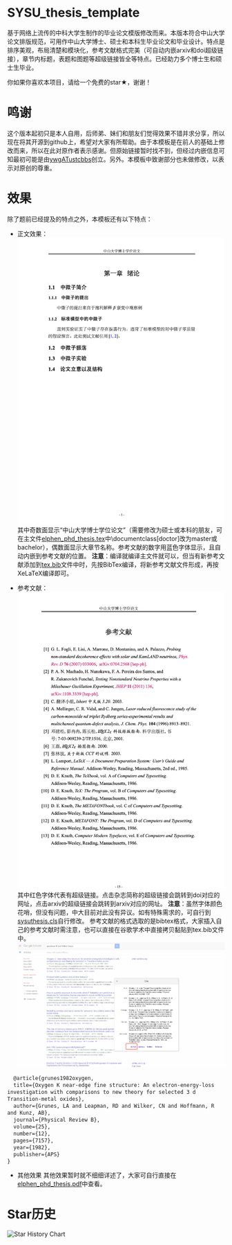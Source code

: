 # SYSU_thesis_template
基于网络上流传的中科大学生制作的毕业论文模版修改而来。本版本符合中山大学论文排版规范，可用作中山大学博士、硕士和本科生毕业论文和毕业设计。特点是排序美观，布局清楚和模块化，参考文献格式完美（可自动内嵌arxiv和doi超级链接），章节内标题，表题和图题等超级链接皆全等特点。已经助力多个博士生和硕士生毕业。

你如果你喜欢本项目，请给一个免费的star&bigstar;，谢谢！
# 鸣谢
这个版本起初只是本人自用，后师弟、妹们和朋友们觉得效果不错并求分享，所以现在将其开源到github上，希望对大家有所帮助。由于本模板是在前人的基础上修改而来，所以在此对原作者表示感谢。但原始链接暂时找不到，但经过内嵌信息可知最初可能是由[ywgATustcbbs](https://github.com/ywgATustcbbs/ustcthesis)创立。另外。本模板中致谢部分也未做修改，以表示对原创的尊重。
# 效果
除了题前已经提及的特点之外，本模板还有以下特点：
+ 正文效果：
  ![image](中大研究生毕业论文模板--ElphenWang修改20231114/figures/WechatIMG1424.jpg)
其中奇数面显示“中山大学博士学位论文”（需要修改为硕士或本科的朋友，可在主文件[elphen_phd_thesis.tex](中大研究生毕业论文模板--ElphenWang修改20231114/elphen_phd_thesis.tex)中\documentclass[doctor]改为master或bachelor），偶数面显示大章节名称。参考文献的数字用蓝色字体显示，且自动内嵌到参考文献的位置。
**注意**：编译就编译主文件就可以，但当有新参考文献添加到[tex.bib](中大研究生毕业论文模板--ElphenWang修改20231114/bib/tex.bib)文件中时，先按BibTex编译，将新参考文献文件形成，再按XeLaTeX编译即可。

+ 参考文献：
  ![image](中大研究生毕业论文模板--ElphenWang修改20231114/figures/WechatIMG1425.jpg)
  其中红色字体代表有超级链接。点击杂志简称的超级链接会跳转到doi对应的网址，点击arxiv的超级链接会跳转到arxiv对应的网址。
**注意**：虽然字体颜色花哨，但没有问题，中大目前对此没有异议。如有特殊需求的，可自行到[sysuthesis.cls](中大研究生毕业论文模板--ElphenWang修改20231114/sysuthesis.cls)自行修改。
  参考文献的格式选取的是bibtex格式，大家插入自己的参考文献时需注意，也可以直接在谷歌学术中直接拷贝黏贴到tex.bib文件中。
  ![image](中大研究生毕业论文模板--ElphenWang修改20231114/figures/WechatIMG1426.jpg)

```
  @article{grunes1982oxygen,
  title={Oxygen K near-edge fine structure: An electron-energy-loss investigation with comparisons to new theory for selected 3 d Transition-metal oxides},
  author={Grunes, LA and Leapman, RD and Wilker, CN and Hoffmann, R and Kunz, AB},
  journal={Physical Review B},
  volume={25},
  number={12},
  pages={7157},
  year={1982},
  publisher={APS}
}
```

+ 其他效果
 其他效果暂时就不细细详述了，大家可自行直接在[elphen_phd_thesis.pdf](中大研究生毕业论文模板--ElphenWang修改20231114/elphen_phd_thesis.pdf)中查看。

 # Star历史

![Star History Chart](https://api.star-history.com/svg?repos=elphen-wang/SYSU_thesis_template&type=Date)
